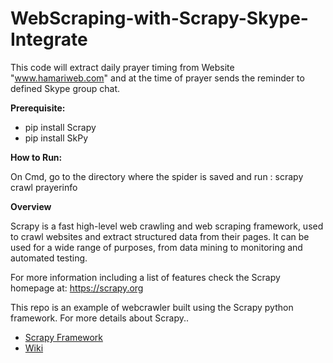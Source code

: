 # WebScraping-with-Scrapy-Skype-Integrate
This code will extract daily prayer timing from Website "www.hamariweb.com" and at the time of prayer sends the reminder to defined Skype group chat.


**Prerequisite:**

* pip install Scrapy
* pip install SkPy

**How to Run:**

 On Cmd, go to the directory where the spider is saved and  run :
 scrapy crawl prayerinfo

**Overview**

Scrapy is a fast high-level web crawling and web scraping framework, used to crawl websites and extract structured data from their pages. It can be used for a wide range of purposes, from data mining to monitoring and automated testing.

For more information including a list of features check the Scrapy homepage at: https://scrapy.org

This repo is an example of webcrawler built using the Scrapy python framework.  For more details about Scrapy..

 - [Scrapy Framework](https://github.com/scrapy/scrapy/)
 - [Wiki](https://github.com/scrapy/scrapy/wiki)
 
 



